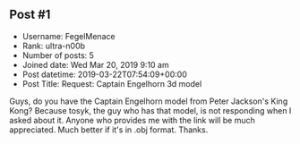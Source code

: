 ## Post #1
- Username: FegelMenace
- Rank: ultra-n00b
- Number of posts: 5
- Joined date: Wed Mar 20, 2019 9:10 am
- Post datetime: 2019-03-22T07:54:09+00:00
- Post Title: Request: Captain Engelhorn 3d model

Guys, do you have the Captain Engelhorn model from Peter Jackson's King Kong? Because tosyk, the guy who has that model, is not responding when I asked about it. 
Anyone who provides me with the link will be much appreciated.
Much better if it's in .obj format.
Thanks.
